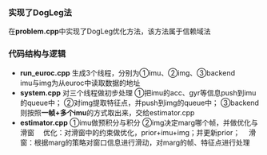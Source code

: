 ### 实现了DogLeg法
在**problem.cpp**中实现了DogLeg优化方法，该方法属于信赖域法
### 代码结构与逻辑
- **run_euroc.cpp**
  生成3个线程，分别为①imu、②img、③backend   
  imu与img为从euroc中读取数据的地址
- **system.cpp**
  对三个线程做初步处理
  ①把imu的acc、gyr等信息push到imu的queue中；
  ②对img提取特征点，并push到img的queue中；
  ③backend则按照**一帧+多个imu**的方式取出来，交给estimator.cpp
- **estimator.cpp**
  ①imu做预积分与积分
  ②img决定marg哪个帧，并做优化与滑窗
  &emsp;优化：对滑窗中的约束做优化，prior+imu+img；并更新prior；
  &emsp;滑窗：根据marg的策略对窗口信息进行滑动，对marg的帧、特征点进行处理